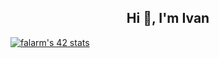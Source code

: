 <h2 align="center">Hi 👋, I'm Ivan</h2>

<!--
**Fuse23/Fuse23** is a ✨ _special_ ✨ repository because its `README.md` (this file) appears on your GitHub profile.

Here are some ideas to get you started:

- 🔭 I’m currently working on ...
- 🌱 I’m currently learning ...
- 👯 I’m looking to collaborate on ...
- 🤔 I’m looking for help with ...
- 💬 Ask me about ...
- 📫 How to reach me: ...
- 😄 Pronouns: ...
- ⚡ Fun fact: ...
-->
[![falarm's 42 stats](https://badge42.vercel.app/api/v2/cl23rylyn001609lbgc4t4lzn/stats?cursusId=21&coalitionId=103)](https://github.com/JaeSeoKim/badge42)

